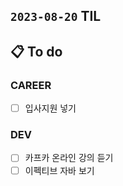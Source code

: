 ## `2023-08-20` TIL

## 📋 To do

### CAREER
- [ ] 입사지원 넣기

### DEV
- [ ] 카프카 온라인 강의 듣기
- [ ] 이펙티브 자바 보기
